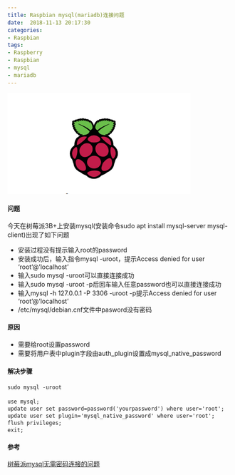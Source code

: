```yaml
---
title: Raspbian mysql(mariadb)连接问题
date:  2018-11-13 20:17:30
categories:
- Raspbian
tags:
- Raspberry
- Raspbian
- mysql
- mariadb
---
```

![](/images/20181113-201730-1.png)

#### 问题
今天在树莓派3B+上安装mysql(安装命令sudo apt install mysql-server mysql-client)出现了如下问题
  * 安装过程没有提示输入root的password
  * 安装成功后，输入指令mysql -uroot，提示Access denied for user ‘root’@’localhost’
  * 输入sudo mysql -uroot可以直接连接成功
  * 输入sudo mysql -uroot -p后回车输入任意password也可以直接连接成功
  * 输入mysql -h 127.0.0.1 -P 3306 -uroot -p提示Access denied for user ‘root’@’localhost’
  * /etc/mysql/debian.cnf文件中pasword没有密码
  
#### 原因
  * 需要给root设置password
  * 需要将用户表中plugin字段由auth_plugin设置成mysql_native_password
  
#### 解决步骤
```
sudo mysql -uroot

use mysql;
update user set password=password('yourpassword') where user='root';
update user set plugin='mysql_native_password' where user='root';
flush privileges;
exit;
```

#### 参考
[树莓派mysql无需密码连接的问题](https://blog.csdn.net/a791693310/article/details/80612573)